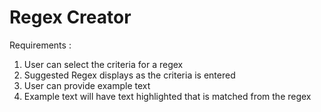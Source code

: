 # Regex Creator

Requirements :

1. User can select the criteria for a regex
2. Suggested Regex displays as the criteria is entered
3. User can provide example text
4. Example text will have text highlighted that is matched from the regex

